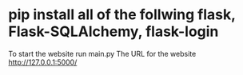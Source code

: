 # pip install all of the follwing flask, Flask-SQLAlchemy, flask-login
To start the website run main.py
The URL for the website http://127.0.0.1:5000/
